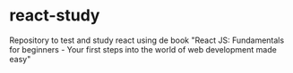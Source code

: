# react-study
Repository to test and study react using de book "React JS: Fundamentals for beginners - Your first steps into the world of web development made easy"
